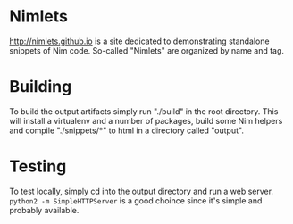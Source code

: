 Nimlets
=================

http://nimlets.github.io is a site dedicated to demonstrating standalone snippets of Nim code. So-called "Nimlets" are organized by name and tag. 


Building
========

To build the output artifacts simply run "./build" in the root directory. This will install a virtualenv and a number of packages, build some Nim helpers and compile "./snippets/*" to html in a directory called "output".


Testing
=======

To test locally, simply cd into the output directory and run a web server. `python2 -m SimpleHTTPServer` is a good choince since it's simple and probably available.
